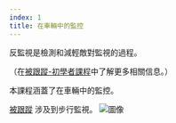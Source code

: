 ```yaml
---
index: 1
title: 在車輛中的監控
---
```

反監視是檢測和減輕敵對監視的過程。

（在[被跟蹤-初學者課程](umbrella://work/being-followed/beginner)中了解更多相關信息。）

本課程涵蓋了在車輛中的監控。

[被跟蹤](umbrella://work/being-followed/advanced) 涉及到步行監視。
![圖像](surveillance4.png)